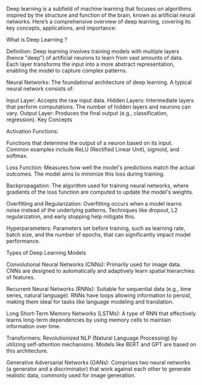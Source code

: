 Deep learning is a subfield of machine learning that focuses on algorithms inspired by the structure and function of the brain, known as artificial neural networks. Here’s a comprehensive overview of deep learning, covering its key concepts, applications, and importance:

What is Deep Learning ?

Definition: Deep learning involves training models with multiple layers (hence "deep") of artificial neurons to learn from vast amounts of data. Each layer transforms the input into a more abstract representation, enabling the model to capture complex patterns.

Neural Networks: The foundational architecture of deep learning. A typical neural network consists of:

Input Layer: Accepts the raw input data.
Hidden Layers: Intermediate layers that perform computations. The number of hidden layers and neurons can vary.
Output Layer: Produces the final output (e.g., classification, regression).
Key Concepts

Activation Functions:

Functions that determine the output of a neuron based on its input. Common examples include ReLU (Rectified Linear Unit), sigmoid, and softmax.

Loss Function:
Measures how well the model's predictions match the actual outcomes. The model aims to minimize this loss during training.

Backpropagation:
The algorithm used for training neural networks, where gradients of the loss function are computed to update the model's weights.

Overfitting and Regularization:
Overfitting occurs when a model learns noise instead of the underlying patterns. Techniques like dropout, L2 regularization, and early stopping help mitigate this.

Hyperparameters:
Parameters set before training, such as learning rate, batch size, and the number of epochs, that can significantly impact model performance.

Types of Deep Learning Models

Convolutional Neural Networks (CNNs):
Primarily used for image data. CNNs are designed to automatically and adaptively learn spatial hierarchies of features.

Recurrent Neural Networks (RNNs):
Suitable for sequential data (e.g., time series, natural language). RNNs have loops allowing information to persist, making them ideal for tasks like language modeling and translation.

Long Short-Term Memory Networks (LSTMs):
A type of RNN that effectively learns long-term dependencies by using memory cells to maintain information over time.

Transformers:
Revolutionized NLP (Natural Language Processing) by utilizing self-attention mechanisms. Models like BERT and GPT are based on this architecture.

Generative Adversarial Networks (GANs):
Comprises two neural networks (a generator and a discriminator) that work against each other to generate realistic data, commonly used for image generation.

